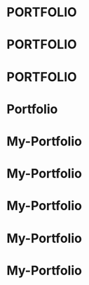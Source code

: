 # PORTFOLIO
# PORTFOLIO
# PORTFOLIO
# Portfolio
# My-Portfolio
# My-Portfolio
# My-Portfolio
# My-Portfolio
# My-Portfolio

